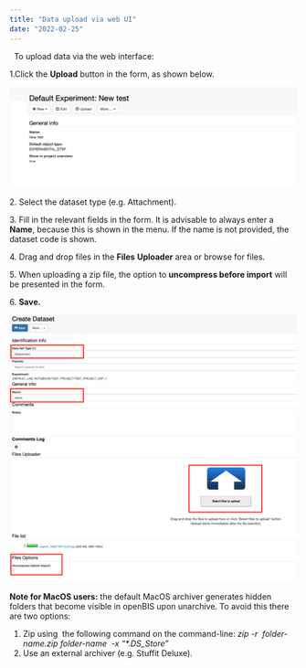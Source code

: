 ```yaml
---
title: "Data upload via web UI"
date: "2022-02-25"
---
```


  To upload data via the web interface:

1.Click the **Upload** button in the form, as shown below.

![](images/Screenshot-2022-02-25-at-16.32.27-1024x359.png)

2\. Select the dataset type (e.g. Attachment).

3\. Fill in the relevant fields in the form. It is advisable to always enter a **Name**, because this is shown in the menu. If the name is not provided, the dataset code is shown.

4\. Drag and drop files in the **Files** **Uploader** area or browse for files.

5\. When uploading a zip file, the option to **uncompress before import** will be presented in the form.

6\. **Save.**  

![](images/dataset-upload-UI-1024x951.png)

**Note for MacOS users:** the default MacOS archiver generates hidden folders that become visible in openBIS upon unarchive. To avoid this there are two options:

1. Zip using  the following command on the command-line: _zip -r  folder-name.zip folder-name  -x “\*.DS\_Store”_
2. Use an external archiver (e.g. Stuffit Deluxe).
